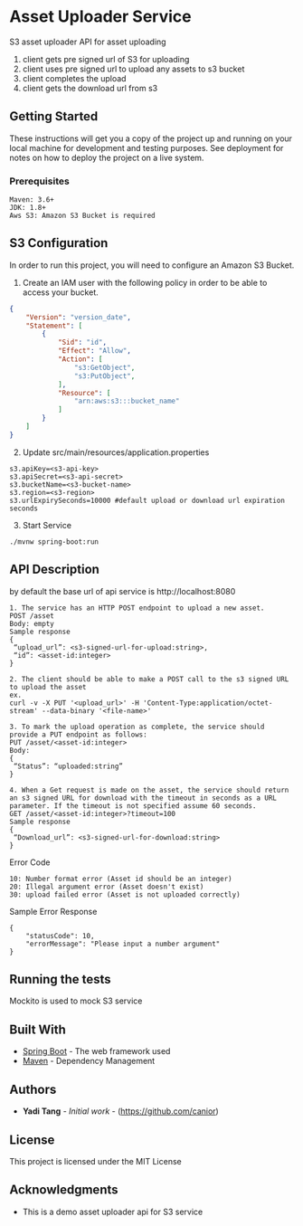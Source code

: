 # Asset Uploader Service

S3 asset uploader API for asset uploading

1. client gets pre signed url of S3 for uploading
2. client uses pre signed url to upload any assets to s3 bucket
3. client completes the upload
4. client gets the download url from s3

## Getting Started

These instructions will get you a copy of the project up and running on your local machine for development and testing purposes. See deployment for notes on how to deploy the project on a live system.

### Prerequisites

```
Maven: 3.6+
JDK: 1.8+
Aws S3: Amazon S3 Bucket is required

```
## S3 Configuration

In order to run this project, you will need to configure an Amazon S3 Bucket.
 
1. Create an IAM user with the following policy in order to be able to access your bucket.

```json
{
    "Version": "version_date",
    "Statement": [
        {
            "Sid": "id",
            "Effect": "Allow",
            "Action": [
                "s3:GetObject",
                "s3:PutObject",
            ],
            "Resource": [
                "arn:aws:s3:::bucket_name"
            ]
        }
    ]
}
```

2. Update src/main/resources/application.properties
```
s3.apiKey=<s3-api-key>
s3.apiSecret=<s3-api-secret>
s3.bucketName=<s3-bucket-name>
s3.region=<s3-region>
s3.urlExpirySeconds=10000 #default upload or download url expiration seconds
```

3. Start Service

```
./mvnw spring-boot:run
```

## API Description

by default the base url of api service is http://localhost:8080

```
1. The service has an HTTP POST endpoint to upload a new asset.
POST /asset
Body: empty
Sample response
{
 “upload_url”: <s3-signed-url-for-upload:string>,
 “id”: <asset-id:integer>
}

2. The client should be able to make a POST call to the s3 signed URL to upload the asset
ex.
curl -v -X PUT '<upload_url>' -H 'Content-Type:application/octet-stream' --data-binary '<file-name>'

3. To mark the upload operation as complete, the service should provide a PUT endpoint as follows:
PUT /asset/<asset-id:integer>
Body:
{
 “Status”: “uploaded:string”
}

4. When a Get request is made on the asset, the service should return an s3 signed URL for download with the timeout in seconds as a URL parameter. If the timeout is not specified assume 60 seconds.
GET /asset/<asset-id:integer>?timeout=100
Sample response
{
 “Download_url”: <s3-signed-url-for-download:string>
}

```

Error Code
```
10: Number format error (Asset id should be an integer)
20: Illegal argument error (Asset doesn't exist)
30: upload failed error (Asset is not uploaded correctly)
```

Sample Error Response

```
{
    "statusCode": 10,
    "errorMessage": "Please input a number argument"
}
```


## Running the tests

Mockito is used to mock S3 service


## Built With

* [Spring Boot](https://spring.io/projects/spring-boot) - The web framework used
* [Maven](https://maven.apache.org/) - Dependency Management

## Authors

* **Yadi Tang** - *Initial work* - (https://github.com/canior)

## License

This project is licensed under the MIT License

## Acknowledgments

* This is a demo asset uploader api for S3 service
